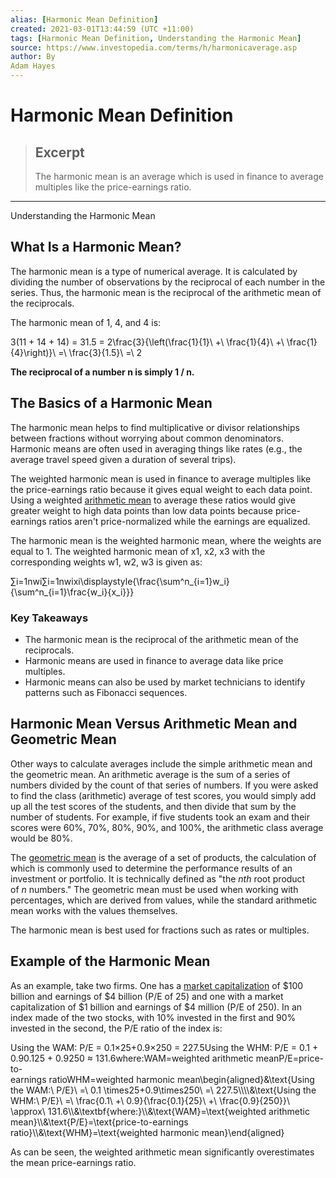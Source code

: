 ```yaml
---
alias: [Harmonic Mean Definition]
created: 2021-03-01T13:44:59 (UTC +11:00)
tags: [Harmonic Mean Definition, Understanding the Harmonic Mean]
source: https://www.investopedia.com/terms/h/harmonicaverage.asp
author: By
Adam Hayes
---
```


# Harmonic Mean Definition

> ## Excerpt
> The harmonic mean is an average which is used in finance to average multiples like the price-earnings ratio.

---

Understanding the Harmonic Mean
## What Is a Harmonic Mean?

The harmonic mean is a type of numerical average. It is calculated by dividing the number of observations by the reciprocal of each number in the series. Thus, the harmonic mean is the reciprocal of the arithmetic mean of the reciprocals.

The harmonic mean of 1, 4, and 4 is: 

3(11 + 14 + 14) \= 31.5 \= 2\\frac{3}{\\left(\\frac{1}{1}\\ +\\ \\frac{1}{4}\\ +\\ \\frac{1}{4}\\right)}\\ =\\ \\frac{3}{1.5}\\ =\\ 2

**The reciprocal of a number n is simply 1 / n.**

## The Basics of a Harmonic Mean

The harmonic mean helps to find multiplicative or divisor relationships between fractions without worrying about common denominators. Harmonic means are often used in averaging things like rates (e.g., the average travel speed given a duration of several trips).

The weighted harmonic mean is used in finance to average multiples like the price-earnings ratio because it gives equal weight to each data point. Using a weighted [arithmetic mean](https://www.investopedia.com/terms/a/arithmeticmean.asp) to average these ratios would give greater weight to high data points than low data points because price-earnings ratios aren't price-normalized while the earnings are equalized.

The harmonic mean is the weighted harmonic mean, where the weights are equal to 1. The weighted harmonic mean of x1, x2, x3 with the corresponding weights w1, w2, w3 is given as:

∑i\=1nwi∑i\=1nwixi\\displaystyle{\\frac{\\sum^n\_{i=1}w\_i}{\\sum^n\_{i=1}\\frac{w\_i}{x\_i}}}

### Key Takeaways

-   The harmonic mean is the reciprocal of the arithmetic mean of the reciprocals.
-   Harmonic means are used in finance to average data like price multiples.
-   Harmonic means can also be used by market technicians to identify patterns such as Fibonacci sequences.

## Harmonic Mean Versus Arithmetic Mean and Geometric Mean

Other ways to calculate averages include the simple arithmetic mean and the geometric mean. An arithmetic average is the sum of a series of numbers divided by the count of that series of numbers. If you were asked to find the class (arithmetic) average of test scores, you would simply add up all the test scores of the students, and then divide that sum by the number of students. For example, if five students took an exam and their scores were 60%, 70%, 80%, 90%, and 100%, the arithmetic class average would be 80%.

The [geometric mean](https://www.investopedia.com/terms/g/geometricmean.asp) is the average of a set of products, the calculation of which is commonly used to determine the performance results of an investment or portfolio. It is technically defined as "the _nth_ root product of _n_ numbers." The geometric mean must be used when working with percentages, which are derived from values, while the standard arithmetic mean works with the values themselves.

The harmonic mean is best used for fractions such as rates or multiples.

## Example of the Harmonic Mean

As an example, take two firms. One has a [market capitalization](https://www.investopedia.com/terms/m/marketcapitalization.asp) of $100 billion and earnings of $4 billion (P/E of 25) and one with a market capitalization of $1 billion and earnings of $4 million (P/E of 250). In an index made of the two stocks, with 10% invested in the first and 90% invested in the second, the P/E ratio of the index is: 

Using the WAM: P/E \= 0.1×25+0.9×250 \= 227.5Using the WHM: P/E \= 0.1 + 0.90.125 + 0.9250 ≈ 131.6where:WAM\=weighted arithmetic meanP/E\=price-to-earnings ratioWHM\=weighted harmonic mean\\begin{aligned}&\\text{Using the WAM:\\ P/E}\\ =\\ 0.1 \\times25+0.9\\times250\\ =\\ 227.5\\\\\\\\&\\text{Using the WHM:\\ P/E}\\ =\\ \\frac{0.1\\ +\\ 0.9}{\\frac{0.1}{25}\\ +\\ \\frac{0.9}{250}}\\ \\approx\\ 131.6\\\\&\\textbf{where:}\\\\&\\text{WAM}=\\text{weighted arithmetic mean}\\\\&\\text{P/E}=\\text{price-to-earnings ratio}\\\\&\\text{WHM}=\\text{weighted harmonic mean}\\end{aligned}

As can be seen, the weighted arithmetic mean significantly overestimates the mean price-earnings ratio.
